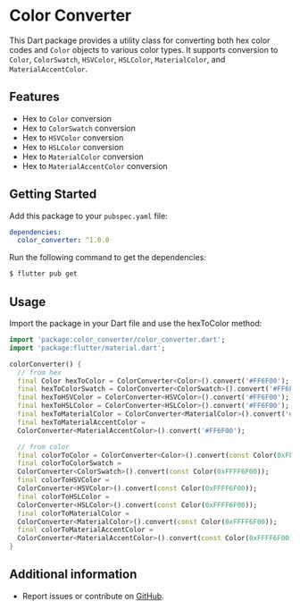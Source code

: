 # Color Converter
This Dart package provides a utility class for converting both hex color codes and `Color` objects to various color types. It supports conversion to `Color`, `ColorSwatch`, `HSVColor`, `HSLColor`, `MaterialColor`, and `MaterialAccentColor`.

## Features

- Hex to `Color` conversion
- Hex to `ColorSwatch` conversion
- Hex to `HSVColor` conversion
- Hex to `HSLColor` conversion
- Hex to `MaterialColor` conversion
- Hex to `MaterialAccentColor` conversion

## Getting Started

Add this package to your `pubspec.yaml` file:

```yaml
dependencies:
  color_converter: ^1.0.0
```
Run the following command to get the dependencies: 
```bash
$ flutter pub get
```

## Usage

Import the package in your Dart file and use the hexToColor method:

```dart
import 'package:color_converter/color_converter.dart';
import 'package:flutter/material.dart';

colorConverter() {
  // from hex
  final Color hexToColor = ColorConverter<Color>().convert('#FF6F00');
  final hexToColorSwatch = ColorConverter<ColorSwatch>().convert('#FF6F00');
  final hexToHSVColor = ColorConverter<HSVColor>().convert('#FF6F00');
  final hexToHSLColor = ColorConverter<HSLColor>().convert('#FF6F00');
  final hexToMaterialColor = ColorConverter<MaterialColor>().convert('#FF6F00');
  final hexToMaterialAccentColor =
  ColorConverter<MaterialAccentColor>().convert('#FF6F00');

  // from color
  final colorToColor = ColorConverter<Color>().convert(const Color(0xFFFF6F00));
  final colorToColorSwatch =
  ColorConverter<ColorSwatch>().convert(const Color(0xFFFF6F00));
  final colorToHSVColor =
  ColorConverter<HSVColor>().convert(const Color(0xFFFF6F00));
  final colorToHSLColor =
  ColorConverter<HSLColor>().convert(const Color(0xFFFF6F00));
  final colorToMaterialColor =
  ColorConverter<MaterialColor>().convert(const Color(0xFFFF6F00));
  final colorToMaterialAccentColor =
  ColorConverter<MaterialAccentColor>().convert(const Color(0xFFFF6F00));
}
```

## Additional information

- Report issues or contribute on [GitHub](https://github.com/abdullahbokl/color_converter).
